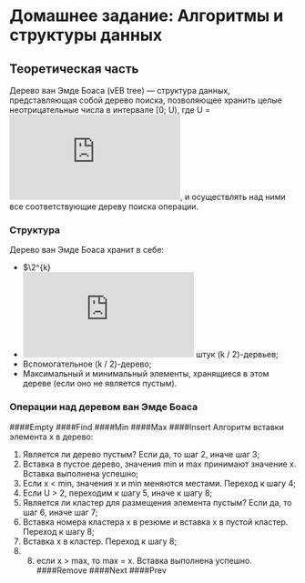 # Домашнее задание: Алгоритмы и структуры данных
## Теоретическая часть
Дерево ван Эмде Боаса (vEB tree) — структура данных, представляющая собой дерево поиска, позволяющее хранить целые неотрицательные числа в интервале [0; U), где U = ![equation](http://latex.codecogs.com/gif.latex?2%5E%7Bk%7D), и осуществлять над ними все соответствующие дереву поиска операции.
### Структура
Дерево ван Эмде Боаса хранит в себе:
+	$\2^{k}
+ ![equation](http://latex.codecogs.com/gif.latex?2%5E%7Bk/2%7D) штук (k / 2)-дервьев;
+	Вспомогательное (k / 2)-дерево;
+	Максимальный и минимальный элементы, хранящиеся в этом дереве (если оно не является пустым).
### Операции над деревом ван Эмде Боаса
####Empty
####Find
####Min
####Max	
####Insert
Алгоритм вставки элемента x в дерево: 
1. Является ли дерево пустым? Если да, то шаг 2, иначе шаг 3; 
2.	Вставка в пустое дерево, значения min и max принимают значение x. Вставка выполнена успешно; 
3.	Если x < min, значения x и min меняются местами. Переход к шагу 4; 
4.	Если U > 2, переходим к шагу 5, иначе к шагу 8; 
5.	Является ли кластер для размещения элемента пустым? Если да, то шаг 6, иначе шаг 7; 
6.	Вставка номера кластера x в резюме и вставка x в пустой кластер. Переход к шагу 8; 
7.	Вставка x в кластер. Переход к шагу 8; 
8.	8) если x > max, то max = x. Вставка выполнена успешно.
####Remove
####Next
####Prev
